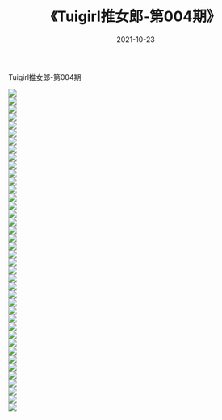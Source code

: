 ﻿---
layout: post
title:  《Tuigirl推女郎-第004期》
date:   2021-10-23
img: http://imgx.orgx.ga/漏D/网络美图/2021/Tuigirl推女郎-第004期/000.jpg
categories: [美女, 清纯, 唯美]
---

Tuigirl推女郎-第004期

  ![](http://imgx.orgx.ga/漏D/网络美图/2021/Tuigirl推女郎-第004期/001.jpg) <br> ![](http://imgx.orgx.ga/漏D/网络美图/2021/Tuigirl推女郎-第004期/002.jpg) <br> ![](http://imgx.orgx.ga/漏D/网络美图/2021/Tuigirl推女郎-第004期/003.jpg) <br> ![](http://imgx.orgx.ga/漏D/网络美图/2021/Tuigirl推女郎-第004期/004.jpg) <br> ![](http://imgx.orgx.ga/漏D/网络美图/2021/Tuigirl推女郎-第004期/005.jpg) <br> ![](http://imgx.orgx.ga/漏D/网络美图/2021/Tuigirl推女郎-第004期/006.jpg) <br> ![](http://imgx.orgx.ga/漏D/网络美图/2021/Tuigirl推女郎-第004期/007.jpg) <br> ![](http://imgx.orgx.ga/漏D/网络美图/2021/Tuigirl推女郎-第004期/008.jpg) <br> ![](http://imgx.orgx.ga/漏D/网络美图/2021/Tuigirl推女郎-第004期/009.jpg) <br> ![](http://imgx.orgx.ga/漏D/网络美图/2021/Tuigirl推女郎-第004期/010.jpg) <br> ![](http://imgx.orgx.ga/漏D/网络美图/2021/Tuigirl推女郎-第004期/011.jpg) <br> ![](http://imgx.orgx.ga/漏D/网络美图/2021/Tuigirl推女郎-第004期/012.jpg) <br> ![](http://imgx.orgx.ga/漏D/网络美图/2021/Tuigirl推女郎-第004期/013.jpg) <br> ![](http://imgx.orgx.ga/漏D/网络美图/2021/Tuigirl推女郎-第004期/014.jpg) <br> ![](http://imgx.orgx.ga/漏D/网络美图/2021/Tuigirl推女郎-第004期/015.jpg) <br> ![](http://imgx.orgx.ga/漏D/网络美图/2021/Tuigirl推女郎-第004期/016.jpg) <br> ![](http://imgx.orgx.ga/漏D/网络美图/2021/Tuigirl推女郎-第004期/017.jpg) <br> ![](http://imgx.orgx.ga/漏D/网络美图/2021/Tuigirl推女郎-第004期/018.jpg) <br> ![](http://imgx.orgx.ga/漏D/网络美图/2021/Tuigirl推女郎-第004期/019.jpg) <br> ![](http://imgx.orgx.ga/漏D/网络美图/2021/Tuigirl推女郎-第004期/020.jpg) <br> ![](http://imgx.orgx.ga/漏D/网络美图/2021/Tuigirl推女郎-第004期/021.jpg) <br> ![](http://imgx.orgx.ga/漏D/网络美图/2021/Tuigirl推女郎-第004期/022.jpg) <br> ![](http://imgx.orgx.ga/漏D/网络美图/2021/Tuigirl推女郎-第004期/023.jpg) <br> ![](http://imgx.orgx.ga/漏D/网络美图/2021/Tuigirl推女郎-第004期/024.jpg) <br> ![](http://imgx.orgx.ga/漏D/网络美图/2021/Tuigirl推女郎-第004期/025.jpg) <br> ![](http://imgx.orgx.ga/漏D/网络美图/2021/Tuigirl推女郎-第004期/026.jpg) <br> ![](http://imgx.orgx.ga/漏D/网络美图/2021/Tuigirl推女郎-第004期/027.jpg) <br> ![](http://imgx.orgx.ga/漏D/网络美图/2021/Tuigirl推女郎-第004期/028.jpg) <br> ![](http://imgx.orgx.ga/漏D/网络美图/2021/Tuigirl推女郎-第004期/029.jpg) <br> ![](http://imgx.orgx.ga/漏D/网络美图/2021/Tuigirl推女郎-第004期/030.jpg) <br> ![](http://imgx.orgx.ga/漏D/网络美图/2021/Tuigirl推女郎-第004期/031.jpg) <br> ![](http://imgx.orgx.ga/漏D/网络美图/2021/Tuigirl推女郎-第004期/032.jpg) <br> ![](http://imgx.orgx.ga/漏D/网络美图/2021/Tuigirl推女郎-第004期/033.jpg) <br> ![](http://imgx.orgx.ga/漏D/网络美图/2021/Tuigirl推女郎-第004期/034.jpg) <br> ![](http://imgx.orgx.ga/漏D/网络美图/2021/Tuigirl推女郎-第004期/035.jpg) <br> ![](http://imgx.orgx.ga/漏D/网络美图/2021/Tuigirl推女郎-第004期/036.jpg) <br> ![](http://imgx.orgx.ga/漏D/网络美图/2021/Tuigirl推女郎-第004期/037.jpg) <br> ![](http://imgx.orgx.ga/漏D/网络美图/2021/Tuigirl推女郎-第004期/038.jpg) <br> ![](http://imgx.orgx.ga/漏D/网络美图/2021/Tuigirl推女郎-第004期/039.jpg) <br> ![](http://imgx.orgx.ga/漏D/网络美图/2021/Tuigirl推女郎-第004期/040.jpg) <br>